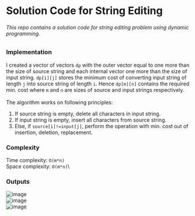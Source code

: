# Solution Code for String Editing

###### This repo contains a solution code for string editing problem using dynamic programming.

### Implementation
I created a vector of vectors `dp` with the outer vector equal to one more than the size of source string and each internal vector one more than the size of input string. 
`dp[i][j]` stores the minimum cost of converting input string of length `j` into source string of length `i`. Hence `dp[m][n]` contains the required min. cost where `m` and
`n` are sizes of source and input strings respectively.\
\
The algorithm works on following principles:
1. If source string is empty, delete all characters in input string.
2. If input string is empty, insert all characters from source string.
3. Else, if `source[i]!=input[j]`, perform the operation with min. cost out of insertion, deletion, replacement.

### Complexity
Time complexity: `O(m*n)`\
Space complexity: `O(m*n)`\

### Outputs
![image](https://user-images.githubusercontent.com/80308332/203860417-67705a6b-086d-483e-9640-f53702577505.png)\
![image](https://user-images.githubusercontent.com/80308332/203860514-4e887725-9605-43f3-8a43-94ee705768af.png)\
![image](https://user-images.githubusercontent.com/80308332/203860600-76704122-c10c-4a13-a1f5-d65f996b1997.png)
